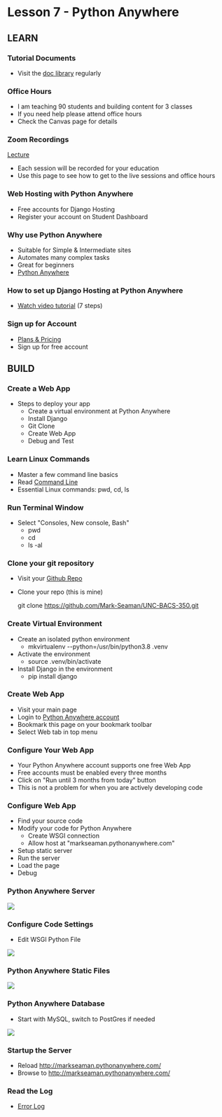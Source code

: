 # Lesson 7 - Python Anywhere 

## LEARN

### Tutorial Documents
* Visit the [doc library](../docs/Index) regularly


### Office Hours
* I am teaching 90 students and building content for 3 classes
* If you need help please attend office hours
* Check the Canvas page for details


### Zoom Recordings

<a href="/course/bacs350/docs/ZoomLectures" class="unc-button">Lecture</a>

* Each session will be recorded for your education
* Use this page to see how to get to the live sessions and office hours


### Web Hosting with Python Anywhere
* Free accounts for Django Hosting
* Register your account on Student Dashboard


### Why use Python Anywhere 
* Suitable for Simple & Intermediate sites
* Automates many complex tasks
* Great for beginners
* [Python Anywhere](https://www.pythonanywhere.com)


### How to set up Django Hosting at Python Anywhere 
* [Watch video tutorial](https://www.youtube.com/watch?v=Y4c4ickks2A)  (7 steps)


### Sign up for Account
* [Plans & Pricing](https://www.pythonanywhere.com/pricing/)
* Sign up for free account


## BUILD

### Create a Web App
* Steps to deploy your app
    * Create a virtual environment at Python Anywhere
    * Install Django
    * Git Clone
    * Create Web App
    * Debug and Test
   
    
### Learn Linux Commands
* Master a few command line basics
* Read [Command Line](CommandLine)
* Essential Linux commands: pwd, cd, ls


### Run Terminal Window
*  Select "Consoles, New console, Bash"
    * pwd
    * cd
    * ls -al


### Clone your git repository
* Visit your [Github Repo](https://github.com/Mark-Seaman/UNC-BACS-350.git)
* Clone your repo  (this is mine)
    
    git clone https://github.com/Mark-Seaman/UNC-BACS-350.git


### Create Virtual Environment
* Create an isolated python environment
    * mkvirtualenv --python=/usr/bin/python3.8 .venv
* Activate the environment
    * source .venv/bin/activate
* Install Django in the environment
    * pip install django



### Create Web App
* Visit your main page
* Login to [Python Anywhere account](https://www.pythonanywhere.com)
* Bookmark this page on your bookmark toolbar
* Select Web tab in top menu


### Configure Your Web App
* Your Python Anywhere account supports one free Web App
* Free accounts must be enabled every three months
* Click on "Run until 3 months from today" button
* This is not a problem for when you are actively developing code


### Configure Web App
* Find your source code
* Modify your code for Python Anywhere
    * Create WSGI connection
    * Allow host at "markseaman.pythonanywhere.com"
* Setup static server
* Run the server
* Load the page
* Debug 


### Python Anywhere Server

![](img/pa-server.png)


### Configure Code Settings
* Edit WSGI Python File

![](img/pa-code.png)


### Python Anywhere Static Files

![](img/pa-static.png)


### Python Anywhere Database
* Start with MySQL, switch to PostGres if needed

![](img/pa-db.png)


### Startup the Server
* Reload http://markseaman.pythonanywhere.com/
* Browse to http://markseaman.pythonanywhere.com/


### Read the Log
* [Error Log](https://www.pythonanywhere.com/user/markseaman/files/var/log/markseaman.pythonanywhere.com.error.log)

